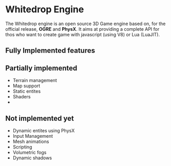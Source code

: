 Whitedrop Engine
===============

The Whitedrop engine is an open source 3D Game engine based on, for the official release, **OGRE** and **PhysX**. It aims at providing  a complete API for thos who want to create game with javascript (using V8) or Lua (LuaJIT).

## Fully Implemented features

## Partially implemented

 - Terrain management
 - Map support
 - Static entites
 - Shaders
 - 
## Not implemented yet

 - Dynamic entites using PhysX
 - Input Management
 - Mesh animations
 - Scripting
 - Volumetric fogs
 - Dynamic shadows
